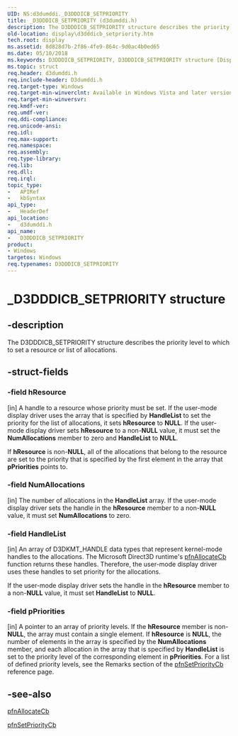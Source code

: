 ```yaml
---
UID: NS:d3dumddi._D3DDDICB_SETPRIORITY
title: _D3DDDICB_SETPRIORITY (d3dumddi.h)
description: The D3DDDICB_SETPRIORITY structure describes the priority level to which to set a resource or list of allocations.
old-location: display\d3dddicb_setpriority.htm
tech.root: display
ms.assetid: 8d828d7b-2f86-4fe9-864c-9d0ac4b0ed65
ms.date: 05/10/2018
ms.keywords: D3DDDICB_SETPRIORITY, D3DDDICB_SETPRIORITY structure [Display Devices], D3D_param_Structs_38d8110c-0d63-4409-9576-ef9892dae2b7.xml, _D3DDDICB_SETPRIORITY, d3dumddi/D3DDDICB_SETPRIORITY, display.d3dddicb_setpriority
ms.topic: struct
req.header: d3dumddi.h
req.include-header: D3dumddi.h
req.target-type: Windows
req.target-min-winverclnt: Available in Windows Vista and later versions of the Windows operating systems.
req.target-min-winversvr: 
req.kmdf-ver: 
req.umdf-ver: 
req.ddi-compliance: 
req.unicode-ansi: 
req.idl: 
req.max-support: 
req.namespace: 
req.assembly: 
req.type-library: 
req.lib: 
req.dll: 
req.irql: 
topic_type:
-	APIRef
-	kbSyntax
api_type:
-	HeaderDef
api_location:
-	d3dumddi.h
api_name:
-	D3DDDICB_SETPRIORITY
product:
- Windows
targetos: Windows
req.typenames: D3DDDICB_SETPRIORITY
---
```


# _D3DDDICB_SETPRIORITY structure


## -description


The D3DDDICB_SETPRIORITY structure describes the priority level to which to set a resource or list of allocations. 


## -struct-fields




### -field hResource

[in] A handle to a resource whose priority must be set. If the user-mode display driver uses the array that is specified by <b>HandleList</b> to set the priority for the list of allocations, it sets <b>hResource</b> to <b>NULL</b>. If the user-mode display driver sets <b>hResource</b> to a non-<b>NULL</b> value, it must set the <b>NumAllocations</b> member to zero and <b>HandleList</b> to <b>NULL</b>. 

If <b>hResource</b> is non-<b>NULL</b>, all of the allocations that belong to the resource are set to the priority that is specified by the first element in the array that <b>pPriorities</b> points to. 


### -field NumAllocations

[in] The number of allocations in the <b>HandleList</b> array. If the user-mode display driver sets the handle in the <b>hResource</b> member to a non-<b>NULL</b> value, it must set <b>NumAllocations</b> to zero.


### -field HandleList

[in] An array of D3DKMT_HANDLE data types that represent kernel-mode handles to the allocations. The Microsoft Direct3D runtime's <a href="https://msdn.microsoft.com/a61e6c6a-3992-429c-ad8c-5f1a61dc7b8b">pfnAllocateCb</a> function returns these handles. Therefore, the user-mode display driver uses these handles to set priority for the allocations.

If the user-mode display driver sets the handle in the <b>hResource</b> member to a non-<b>NULL</b> value, it must set <b>HandleList</b> to <b>NULL</b>. 


### -field pPriorities

[in] A pointer to an array of priority levels. If the <b>hResource</b> member is non-<b>NULL</b>, the array must contain a single element. If <b>hResource</b> is <b>NULL</b>, the number of elements in the array is specified by the <b>NumAllocations</b> member, and each allocation in the array that is specified by <b>HandleList</b> is set to the priority level of the corresponding element in <b>pPriorities</b>. For a list of defined priority levels, see the Remarks section of the <a href="https://msdn.microsoft.com/1812cb0f-9232-4813-9c7b-74c9fa4d03cf">pfnSetPriorityCb</a> reference page.


## -see-also




<a href="https://msdn.microsoft.com/a61e6c6a-3992-429c-ad8c-5f1a61dc7b8b">pfnAllocateCb</a>



<a href="https://msdn.microsoft.com/1812cb0f-9232-4813-9c7b-74c9fa4d03cf">pfnSetPriorityCb</a>
 

 

